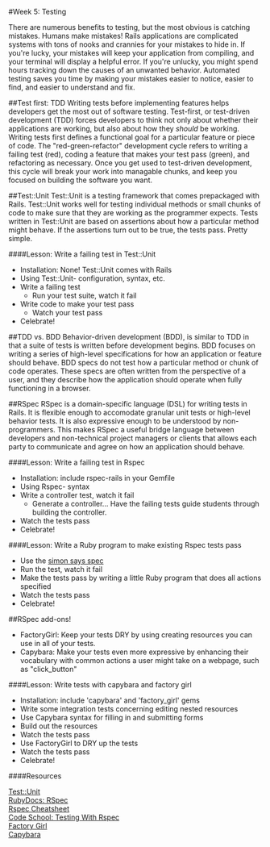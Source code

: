 #Week 5: Testing

  There are numerous benefits to testing, but the most obvious is catching mistakes.  Humans make mistakes!  Rails applications are complicated systems with tons of nooks and crannies for your mistakes to hide in.  If you're lucky, your mistakes will keep your application from compiling, and your terminal will display a helpful error.  If you're unlucky, you might spend hours tracking down the causes of an unwanted behavior.  Automated testing saves you time by making your mistakes easier to notice, easier to find, and easier to understand and fix.


##Test first: TDD
  Writing tests before implementing features helps developers get the most out of software testing.  Test-first, or test-driven development (TDD) forces developers to think not only about whether their applications are working, but also about how they *should* be working.  Writing tests first defines a functional goal for a particular feature or piece of code.  The "red-green-refactor" development cycle refers to writing a failing test (red), coding a feature that makes your test pass (green), and refactoring as necessary.  Once you get used to test-driven development, this cycle will break your work into managable chunks, and keep you focused on building the software you want.


##Test::Unit
  Test::Unit is a testing framework that comes prepackaged with Rails.  Test::Unit works well for testing individual methods or small chunks of code to make sure that they are working as the programmer expects.  Tests written in Test::Unit are based on assertions about how a particular method might behave.  If the assertions turn out to be true, the tests pass.  Pretty simple.


####Lesson: Write a failing test in Test::Unit
  - Installation:  None!  Test::Unit comes with Rails
  - Using Test::Unit- configuration, syntax, etc.
  - Write a failing test
    - Run your test suite, watch it fail
  - Write code to make your test pass
    - Watch your test pass
  - Celebrate!


##TDD vs. BDD
  Behavior-driven development (BDD), is similar to TDD in that a suite of tests is written before development begins.  BDD focuses on writing a series of high-level specifications for how an application or feature should behave.
  BDD specs do not test how a particular method or chunk of code operates.  These specs are often written from the perspective of a user, and they describe how the application should operate when fully functioning in a browser.


##RSpec
  RSpec is a domain-specific language (DSL) for writing tests in Rails.  It is flexible enough to accomodate granular unit tests or high-level behavior tests.  It is also expressive enough to be understood by non-programmers.  This makes RSpec a useful bridge language between developers and non-technical project managers or clients that allows each party to communicate and agree on how an application should behave.


####Lesson: Write a failing test in Rspec
  - Installation:  include rspec-rails in your Gemfile
  - Using Rspec- syntax
  - Write a controller test, watch it fail
    - Generate a controller... Have the failing tests guide students through building the controller.
  - Watch the tests pass
  - Celebrate!


####Lesson: Write a Ruby program to make existing Rspec tests pass
  - Use the [simon says spec](../lessons/simon_says_spec.rb)
  - Run the test, watch it fail
  - Make the tests pass by writing a little Ruby program that does all actions specified
  - Watch the tests pass
  - Celebrate!


##RSpec add-ons!
- FactoryGirl: Keep your tests DRY by using creating resources you can use in all of your tests.
- Capybara: Make your tests even more expressive by enhancing their vocabulary with common actions a user might take on a webpage, such as "click_button"


####Lesson: Write tests with capybara and factory girl
  - Installation: include 'capybara' and 'factory_girl' gems
  - Write some integration tests concerning editing nested resources
  - Use Capybara syntax for filling in and submitting forms
  - Build out the resources
  - Watch the tests pass
  - Use FactoryGirl to DRY up the tests
  - Watch the tests pass
  - Celebrate!


####Resources

[Test::Unit](http://guides.rubyonrails.org/testing.html)<br>
[RubyDocs: RSpec](http://rubydoc.info/gems/rspec-rails/frames)<br>
[Rspec Cheatsheet](https://learn.thoughtbot.com/test-driven-rails-resources/rspec.pdf)<br>
[Code School: Testing With Rspec](http://www.codeschool.com/courses/testing-with-rspec)<br>
[Factory Girl](https://github.com/thoughtbot/factory_girl)<br>
[Capybara](http://jnicklas.github.io/capybara/)<br>



